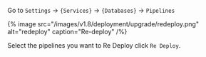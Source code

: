 Go to `Settings` -> `{Services}` -> `{Databases}` -> `Pipelines`

{% image src="/images/v1.8/deployment/upgrade/redeploy.png" alt="redeploy" caption="Re-deploy" /%}

Select the pipelines you want to Re Deploy click `Re Deploy`.